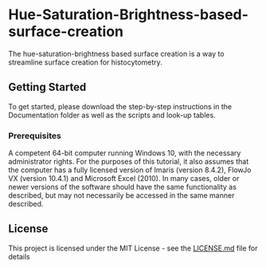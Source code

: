 # Hue-Saturation-Brightness-based-surface-creation

The hue-saturation-brightness based surface creation is a way to streamline surface creation for histocytometry. 

## Getting Started

To get started, please download the step-by-step instructions in the Documentation folder as well as the scripts and look-up tables. 

### Prerequisites

A competent 64-bit computer running Windows 10, with the necessary administrator rights. For the purposes of this tutorial, it also assumes that the computer has a fully licensed version of Imaris (version 8.4.2), FlowJo VX (version 10.4.1) and Microsoft Excel (2010). In many cases, older or newer versions of the software should have the same functionality as described, but may not necessarily be accessed in the same manner described.


## License

This project is licensed under the MIT License - see the [LICENSE.md](LICENSE.md) file for details


